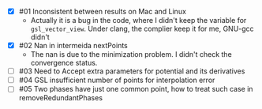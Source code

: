 <!--
 * @Description  : The ISSUES in the Code need to be solved
 * @Author       : Yongcheng Wu
 * @Date         : 2020-01-15 19:47:42
 * @LastEditors  : Yongcheng Wu
 * @LastEditTime : 2020-01-16 15:30:05
 -->
- [x] #01 Inconsistent between results on Mac and Linux
    - Actually it is a bug in the code, where I didn't keep the variable for `gsl_vector_view`. Under clang, the complier keep it for me, GNU-gcc didn't
- [x] #02 Nan in intermeida nextPoints
    - The nan is due to the minimization problem. I didn't check the convergence status.
- [ ] #03 Need to Accept extra parameters for potential and its derivatives
- [ ] #04 GSL insufficient number of points for interpolation error
- [ ] #05 Two phases have just one common point, how to treat such case in removeRedundantPhases